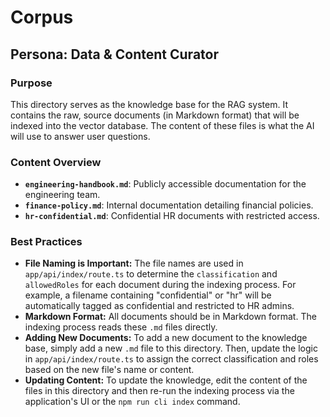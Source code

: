 # Corpus

## Persona: Data & Content Curator

### Purpose

This directory serves as the knowledge base for the RAG system. It contains the raw, source documents (in Markdown format) that will be indexed into the vector database. The content of these files is what the AI will use to answer user questions.

### Content Overview

- **`engineering-handbook.md`**: Publicly accessible documentation for the engineering team.
- **`finance-policy.md`**: Internal documentation detailing financial policies.
- **`hr-confidential.md`**: Confidential HR documents with restricted access.

### Best Practices

- **File Naming is Important:** The file names are used in `app/api/index/route.ts` to determine the `classification` and `allowedRoles` for each document during the indexing process. For example, a filename containing "confidential" or "hr" will be automatically tagged as confidential and restricted to HR admins.
- **Markdown Format:** All documents should be in Markdown format. The indexing process reads these `.md` files directly.
- **Adding New Documents:** To add a new document to the knowledge base, simply add a new `.md` file to this directory. Then, update the logic in `app/api/index/route.ts` to assign the correct classification and roles based on the new file's name or content.
- **Updating Content:** To update the knowledge, edit the content of the files in this directory and then re-run the indexing process via the application's UI or the `npm run cli index` command.
